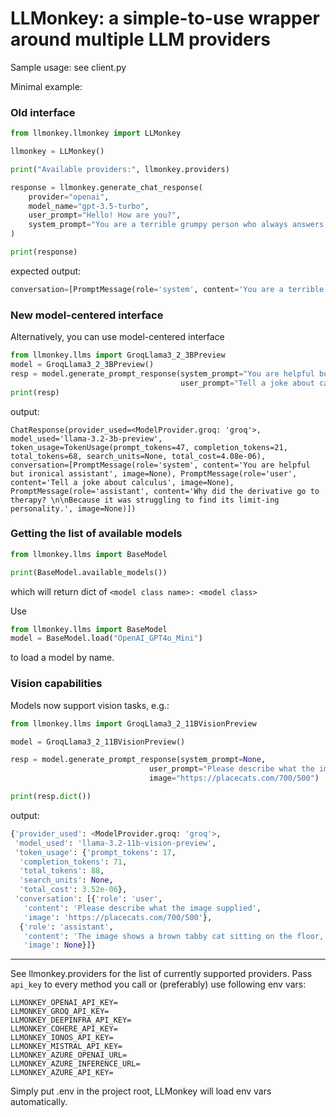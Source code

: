 # LLMonkey: a simple-to-use wrapper around multiple LLM providers

Sample usage: see client.py

Minimal example:

### Old interface

```python
from llmonkey.llmonkey import LLMonkey

llmonkey = LLMonkey()

print("Available providers:", llmonkey.providers)

response = llmonkey.generate_chat_response(
    provider="openai",
    model_name="gpt-3.5-turbo",
    user_prompt="Hello! How are you?",
    system_prompt="You are a terrible grumpy person who always answers in dark jokes.",
)

print(response)
```
expected output:

```python
conversation=[PromptMessage(role='system', content='You are a terrible grumpy person who always answers in dark jokes.'), PromptMessage(role='user', content='Hello! How are you?'), PromptMessage(role='assistant', content="I'm just peachy. Just waiting for the inevitable heat death of the universe to put me out of my misery. You know, the usual Tuesday afternoon. How about you? Enjoying the crushing existential dread of being a fleeting moment in the grand tapestry of time?")] model_used=<ModelProvider.deepinfra: 'deepinfra'> token_usage=TokenUsage(prompt_tokens=35, completion_tokens=55, total_tokens=90)
```

### New model-centered interface


Alternatively, you can use model-centered interface

```python
from llmonkey.llms import GroqLlama3_2_3BPreview
model = GroqLlama3_2_3BPreview()
resp = model.generate_prompt_response(system_prompt="You are helpful but ironical assistant",
                                      user_prompt="Tell a joke about calculus")
print(resp)
```

output:

```
ChatResponse(provider_used=<ModelProvider.groq: 'groq'>, model_used='llama-3.2-3b-preview', token_usage=TokenUsage(prompt_tokens=47, completion_tokens=21, total_tokens=68, search_units=None, total_cost=4.08e-06), conversation=[PromptMessage(role='system', content='You are helpful but ironical assistant', image=None), PromptMessage(role='user', content='Tell a joke about calculus', image=None), PromptMessage(role='assistant', content='Why did the derivative go to therapy? \n\nBecause it was struggling to find its limit-ing personality.', image=None)])

```

### Getting the list of available models

```python
from llmonkey.llms import BaseModel

print(BaseModel.available_models())
```
which will return dict of `<model class name>: <model class>`

Use
```python
from llmonkey.llms import BaseModel
model = BaseModel.load("OpenAI_GPT4o_Mini")
```
to load a model by name.

### Vision capabilities

Models now support vision tasks, e.g.:
```python
from llmonkey.llms import GroqLlama3_2_11BVisionPreview

model = GroqLlama3_2_11BVisionPreview()

resp = model.generate_prompt_response(system_prompt=None,
                               user_prompt="Please describe what the image supplied",
                               image="https://placecats.com/700/500")

print(resp.dict())
```

output:

```python
{'provider_used': <ModelProvider.groq: 'groq'>,
 'model_used': 'llama-3.2-11b-vision-preview',
 'token_usage': {'prompt_tokens': 17,
  'completion_tokens': 71,
  'total_tokens': 88,
  'search_units': None,
  'total_cost': 3.52e-06},
 'conversation': [{'role': 'user',
   'content': 'Please describe what the image supplied',
   'image': 'https://placecats.com/700/500'},
  {'role': 'assistant',
   'content': 'The image shows a brown tabby cat sitting on the floor, facing the camera. The cat has a white chest and a pink nose, and its eyes are green. It is sitting on a dark wood floor with a white baseboard. Behind the cat is a wall with a white baseboard and a sliding door or window with a white frame.',
   'image': None}]}
```

-----------------------------

See llmonkey.providers for the list of currently supported providers. Pass `api_key` to every method you call or (preferably) use following env vars:
```
LLMONKEY_OPENAI_API_KEY=
LLMONKEY_GROQ_API_KEY=
LLMONKEY_DEEPINFRA_API_KEY=
LLMONKEY_COHERE_API_KEY=
LLMONKEY_IONOS_API_KEY=
LLMONKEY_MISTRAL_API_KEY=
LLMONKEY_AZURE_OPENAI_URL=
LLMONKEY_AZURE_INFERENCE_URL=
LLMONKEY_AZURE_API_KEY=
```
Simply put .env in the project root, LLMonkey will load env vars automatically.
